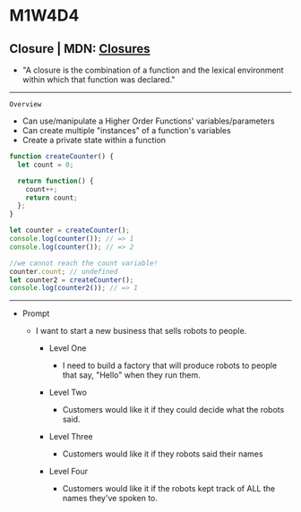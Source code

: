 # M1W4D4

## Closure | MDN: [Closures]

- "A closure is the combination of a function and the lexical environment within which that function was declared."

---

`Overview`

- Can use/manipulate a Higher Order Functions' variables/parameters
- Can create multiple "instances" of a function's variables
- Create a private state within a function

```js
function createCounter() {
  let count = 0;

  return function() {
    count++;
    return count;
  };
}

let counter = createCounter();
console.log(counter()); // => 1
console.log(counter()); // => 2

//we cannot reach the count variable!
counter.count; // undefined
let counter2 = createCounter();
console.log(counter2()); // => 1
```

---

- Prompt

  - I want to start a new business that sells robots to people.

    - Level One
      - I need to build a factory that will produce robots to people that say, "Hello" when they run them.

    - Level Two
      - Customers would like it if they could decide what the robots said.

    - Level Three
      - Customers would like it if they robots said their names

    - Level Four
      - Customers would like it if the robots kept track of ALL the names they've spoken to.

[Closures]: https://developer.mozilla.org/en-US/docs/Web/JavaScript/Closures